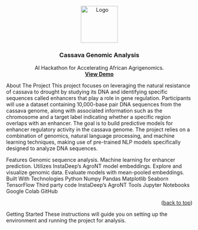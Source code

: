 <div id="top"></div>
<!-- PROJECT LOGO -->
<br />
<div align="center">
   <a href="#">
    <img src="[https://your-cassava-image-url.png](https://www.shutterstock.com/image-vector/vector-illustration-cassava-root-manihot-esculenta-2171667857)" alt="Logo" width="100" height="100">
   </a>
<h3 align="center">Cassava Genomic Analysis</h3>
  <p align="center">
    AI Hackathon for Accelerating African Agrigenomics.
    <br />
    <a href="https://your-demo-url.com/"><strong>View Demo</strong></a>
  </p>
</div>
<!-- ABOUT THE PROJECT -->
About The Project
This project focuses on leveraging the natural resistance of cassava to drought by studying its DNA and identifying specific sequences called enhancers that play a role in gene regulation. Participants will use a dataset containing 10,000-base pair DNA sequences from the cassava genome, along with associated information such as the chromosome and a target label indicating whether a specific region overlaps with an enhancer. The goal is to build predictive models for enhancer regulatory activity in the cassava genome. The project relies on a combination of genomics, natural language processing, and machine learning techniques, making use of pre-trained NLP models specifically designed to analyze DNA sequences.

Features
Genomic sequence analysis.
Machine learning for enhancer prediction.
Utilizes InstaDeep’s AgroNT model embeddings.
Explore and visualize genomic data.
Evaluate models with mean-pooled embeddings.
Built With
Technologies
Python
Numpy
Pandas
Matplotlib
Seaborn
TensorFlow
Third party code
InstaDeep’s AgroNT
Tools
Jupyter Notebooks
Google Colab
GitHub
<p align="right">(<a href="#top">back to top</a>)</p>
<!-- GETTING STARTED -->
Getting Started
These instructions will guide you on setting up the environment and running the project for analysis.
